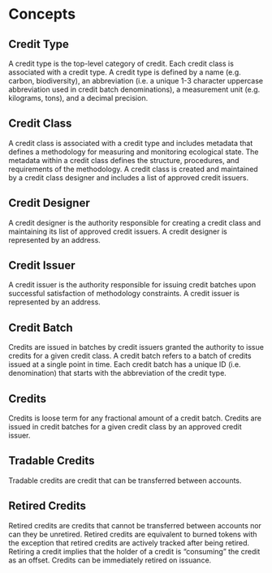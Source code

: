 # Concepts

## Credit Type

A credit type is the top-level category of credit. Each credit class is associated with a credit type. A credit type is defined by a name (e.g. carbon, biodiversity), an abbreviation (i.e. a unique 1-3 character uppercase abbreviation used in credit batch denominations), a measurement unit (e.g. kilograms, tons), and a decimal precision.

## Credit Class

A credit class is associated with a credit type and includes metadata that defines a methodology for measuring and monitoring ecological state. The metadata within a credit class defines the structure, procedures, and requirements of the methodology. A credit class is created and maintained by a credit class designer and includes a list of approved credit issuers.

## Credit Designer

A credit designer is the authority responsible for creating a credit class and maintaining its list of approved credit issuers. A credit designer is represented by an address.

## Credit Issuer

A credit issuer is the authority responsible for issuing credit batches upon successful satisfaction of methodology constraints. A credit issuer is represented by an address.

## Credit Batch

Credits are issued in batches by credit issuers granted the authority to issue credits for a given credit class. A credit batch refers to a batch of credits issued at a single point in time. Each credit batch has a unique ID (i.e. denomination) that starts with the abbreviation of the credit type.

## Credits

Credits is loose term for any fractional amount of a credit batch. Credits are issued in credit batches for a given credit class by an approved credit issuer.

## Tradable Credits

Tradable credits are credit that can be transferred between accounts.

## Retired Credits

Retired credits are credits that cannot be transferred between accounts nor can they be unretired. Retired credits are equivalent to burned tokens with the exception that retired credits are actively tracked after being retired. Retiring a credit implies that the holder of a credit is “consuming” the credit as an offset. Credits can be immediately retired on issuance. 
